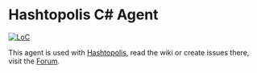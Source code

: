 # Hashtopolis C# Agent

[![LoC](https://tokei.rs/b1/github/s3inlc/Hashtopolis-Agent-Csharp?category=code)](https://github.com/s3inlc/Hashtopolis-Agent-Csharp)

This agent is used with [Hashtopolis](https://github.com/s3inlc/hashtopolis), read the wiki or create issues there, visit the [Forum](https://hashtopolis.org).
